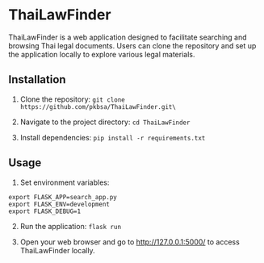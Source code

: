 # ThaiLawFinder

ThaiLawFinder is a web application designed to facilitate searching and browsing Thai legal documents. Users can clone the repository and set up the application locally to explore various legal materials.

## Installation

1. Clone the repository:
```git clone https://github.com/pkbsa/ThaiLawFinder.git\```

2. Navigate to the project directory:
```cd ThaiLawFinder```

3. Install dependencies:
```pip install -r requirements.txt```

## Usage

1. Set environment variables:
```
export FLASK_APP=search_app.py
export FLASK_ENV=development
export FLASK_DEBUG=1
```

2. Run the application:
```flask run```

3. Open your web browser and go to http://127.0.0.1:5000/ to access ThaiLawFinder locally.

